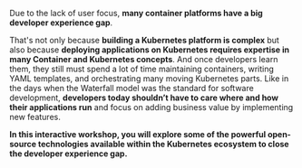 Due to the lack of user focus, **many container platforms have a big developer experience gap**.

That's not only because **building a Kubernetes platform is complex** but also because **deploying applications on Kubernetes requires expertise in many Container and Kubernetes concepts**. And once developers learn them, they still must spend a lot of time maintaining containers, writing YAML templates, and orchestrating many moving Kubernetes parts.
Like in the days when the Waterfall model was the standard for software development, **developers today shouldn’t have to care where and how their applications run** and focus on adding business value by implementing new features.

**In this interactive workshop, you will explore some of the powerful open-source technologies available within the Kubernetes ecosystem to close the developer experience gap.**
